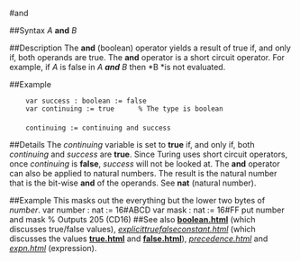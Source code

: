 
#and

##Syntax
*A* **and** *B*

##Description
The **and** (boolean) operator yields a result of true if, and only if, both operands are true. The **and** operator is a short circuit operator. For example, if *A* is false in *A ***and*** B* then *B *is not evaluated.

##Example

        var success : boolean := false
        var continuing := true      % The type is boolean
        
        continuing := continuing and success
##Details
The *continuing* variable is set to **true** if, and only if, both *continuing* and *success* are **true**. Since Turing uses short circuit operators, once *continuing* is **false**, *success* will not be looked at.
The **and** operator can also be applied to natural numbers. The result is the natural number that is the bit-wise **and** of the operands. See **nat** (natural number).

##Example
This masks out the everything but the lower two bytes of *number*.
        var number : nat := 16#ABCD
        var mask : nat := 16#FF
        put number and mask     % Outputs 205 (CD16)
##See also
**[boolean.html](boolean)** (which discusses true/false values), *[explicittruefalseconstant.html](explicitTrueFalseConstant)* (which discusses the values **[true.html](true)** and **[false.html](false)**), *[precedence.html](precedence)* and *[expn.html](expn)* (expression).
